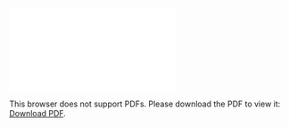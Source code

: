 <object data="christ-in-song/CIS1908pdfs/388.pdf" type="application/pdf" width="100%" height="1024px">
    <embed src="christ-in-song/CIS1908pdfs/388.pdf">
        <p>This browser does not support PDFs. Please download the PDF to view it: <a href="christ-in-song/CIS1908pdfs/388.pdf">Download PDF</a>.</p>
    </embed>
</object>
